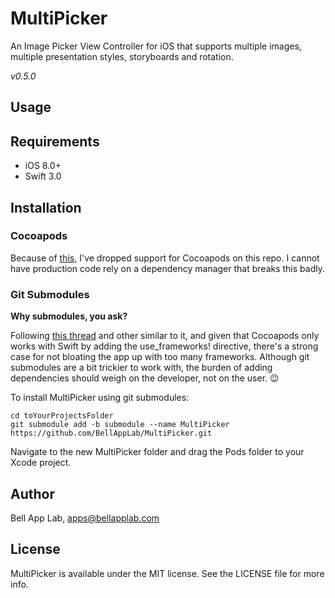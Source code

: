 # MultiPicker

An Image Picker View Controller for iOS that supports multiple images, multiple presentation styles, storyboards and rotation.

_v0.5.0_

## Usage



## Requirements

* iOS 8.0+
* Swift 3.0

## Installation

### Cocoapods

Because of [this](http://stackoverflow.com/questions/39637123/cocoapods-app-xcworkspace-does-not-exists), I've dropped support for Cocoapods on this repo. I cannot have production code rely on a dependency manager that breaks this badly. 

### Git Submodules

**Why submodules, you ask?**

Following [this thread](http://stackoverflow.com/questions/31080284/adding-several-pods-increases-ios-app-launch-time-by-10-seconds#31573908) and other similar to it, and given that Cocoapods only works with Swift by adding the use_frameworks! directive, there's a strong case for not bloating the app up with too many frameworks. Although git submodules are a bit trickier to work with, the burden of adding dependencies should weigh on the developer, not on the user. :wink:

To install MultiPicker using git submodules:

```
cd toYourProjectsFolder
git submodule add -b submodule --name MultiPicker https://github.com/BellAppLab/MultiPicker.git
```

Navigate to the new MultiPicker folder and drag the Pods folder to your Xcode project.

## Author

Bell App Lab, apps@bellapplab.com

## License

MultiPicker is available under the MIT license. See the LICENSE file for more info.
